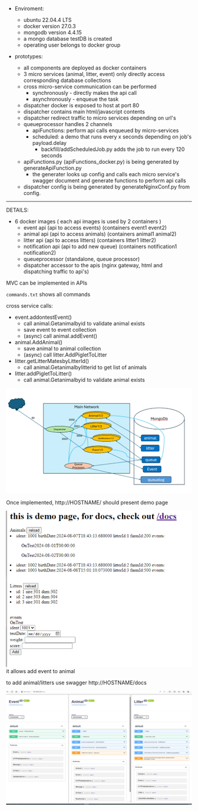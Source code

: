 * Enviroment:
  * ubuntu 22.04.4 LTS
  * docker version 27.0.3 
  * mongodb version 4.4.15
  * a mongo database testDB is created
  * operating user belongs to docker group

* prototypes:
  * all components are deployed as docker containers
  * 3 micro services (animal, litter, event) only directly access corresponding database collections
  * cross micro-service communication can be performed 
    * synchronously - directly makes the api call
    * asynchronously - enqueue the task 
  * dispatcher docker is exposed to host at port 80
  * dispatcher contains main html/javascript contents
  * dispatcher redirect traffic to micro services depending on url's
  * queueprocessor handles 2 channels
    * apiFunctions: perform api calls enqueued by micro-services
    * scheduled: a demo that runs every x seconds depending on job's payload.delay
      * backfill/addScheduledJob.py adds the job to run every 120 seconds
  * apiFunctions.py (apiFunctions_docker.py) is being generated by generateApiFunction.py
    * the generater looks up config and calls each micro service's swagger document and generate functions to perform api calls
  * dispatcher config is being generated by generateNginxConf.py from config.

-----
DETAILS:
* 6 docker images ( each api images is used by 2 containers )
  * event api (api to access events) (containers event1 event2)
  * animal api (api to access animals) (containers animal1 animal2)
  * litter api (api to access litters) (containers litter1 litter2)
  * notification api (api to add new queue) (containers notification1 notification2)
  * queueprocessor (standalone, queue processor)
  * dispatcher accessor to the apis (nginx gateway, html and dispatching traffic to api's)

MVC can be implemented in APIs

`commands.txt` shows all commands


cross service calls: 
* event.addontestEvent()
  * call animal.Getanimalbyid to validate animal exists
  * save event to event collection
  * (async) call animal.addEvent() 
* animal.AddAnimal()
  * save animal to animal collection
  * (async) call litter.AddPigletToLitter
* litter.getLitterMatesbyLitterId()
  * call animal.Getanimalbylitterid to get list of animals
* litter.addPigletToLitter()
  * call animal.Getanimalbyid to validate animal exists
  


![Components](components.png)

Once implemented, http://HOSTNAME/ should present demo page

![homepage](homepage.png)
it allows add event to animal 

to add animal/litters use swagger http://HOSTNAME/docs

![docs](docs.png)
